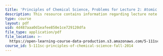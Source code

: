 ```yaml
---
title: 'Principles of Chemical Science, Problems for Lecture 2: Atomic Structure'
description: This resource contains information regarding lecture note 2 problems.
type: course
layout: pdf
uid: 4d487aaa0d1eafee850e1ce729120dfa
file_type: application/pdf
file_location: >-
  https://open-learning-course-data-production.s3.amazonaws.com/5-111sc-principles-of-chemical-science-fall-2014/4d487aaa0d1eafee850e1ce729120dfa_MIT5_111F14_Lec02Prob.pdf
course_id: 5-111sc-principles-of-chemical-science-fall-2014
---
```

